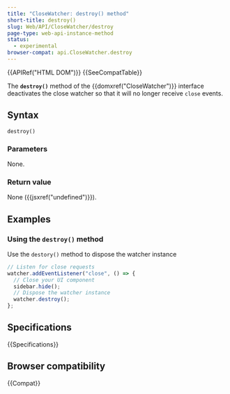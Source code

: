 ```yaml
---
title: "CloseWatcher: destroy() method"
short-title: destroy()
slug: Web/API/CloseWatcher/destroy
page-type: web-api-instance-method
status:
  - experimental
browser-compat: api.CloseWatcher.destroy
---
```


{{APIRef("HTML DOM")}} {{SeeCompatTable}}

The **`destroy()`** method of the {{domxref("CloseWatcher")}} interface deactivates the close watcher so that it will no longer receive `close` events.

## Syntax

```js-nolint
destroy()
```

### Parameters

None.

### Return value

None ({{jsxref("undefined")}}).

## Examples

### Using the `destroy()` method

Use the `destory()` method to dispose the watcher instance

```js
// Listen for close requests
watcher.addEventListener("close", () => {
  // Close your UI component
  sidebar.hide();
  // Dispose the watcher instance
  watcher.destroy();
};
```

## Specifications

{{Specifications}}

## Browser compatibility

{{Compat}}
